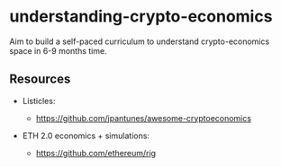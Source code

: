 # understanding-crypto-economics
Aim to build a self-paced curriculum to understand crypto-economics space in 6-9 months time. 



## Resources

* Listicles: 
  * https://github.com/jpantunes/awesome-cryptoeconomics
 

* ETH 2.0 economics + simulations: 
  * https://github.com/ethereum/rig
